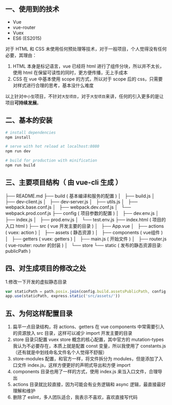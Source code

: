 ## 一、使用到的技术

- Vue
- vue-router
- Vuex
- ES6 (ES2015)

对于 HTML 和 CSS 未使用任何预处理等技术，对于一般项目，个人觉得没有任何必要，其理由：
1. HTML 本身是标记语言，vue 已经将 html 进行了组件分块，所以并不太长，使用 html 在保留可读性的同时，更方便传播，无上手成本
2. CSS 在 vue 中基本使用 scope 的方式，所以对于 scope 后的 css，只需要对样式进行合理的思考，基本没什么难度

以上针对`中小型`项目，不针对`大型项目`，对于`大型项目`来讲，任何的引入更多的是让项目**可持续发展**。

## 二、基本的安装

``` bash
# install dependencies
npm install

# serve with hot reload at localhost:8080
npm run dev

# build for production with minification
npm run build
```

## 三、主要项目结构（ 由 vue-cli 生成 ）

├── README.md
├── build ( 基本编译和服务的配置 )
│   ├── build.js
│   ├── dev-client.js
│   ├── dev-server.js
│   ├── utils.js
│   ├── webpack.base.conf.js
│   ├── webpack.dev.conf.js
│   └── webpack.prod.conf.js
├── config ( 项目参数的配置 )
│   ├── dev.env.js
│   ├── index.js
│   ├── prod.env.js
│   └── test.env.js
├── index.html ( 项目的入口 html )
├── src ( vue 开发主要的目录 )
│   ├── App.vue
│   ├── actions ( vuex: action )
│   ├── assets ( 静态资源 )
│   ├── components ( vue组件 )
│   ├── getters ( vuex: getters )
│   ├── main.js ( 开始文件 )
│   ├── router.js ( vue-router: router 的封装 )
│   └── store
└── static ( 发布的静态资源目录: publicPath )

## 四、对生成项目的修改之处

1.修改一下开发的虚拟静态目录

```javascript
var staticPath = path.posix.join(config.build.assetsPublicPath, config.build.assetsSubDirectory)
app.use(staticPath, express.static('src/assets/'))
```

## 五、为何这样配置目录

1. 扁平一点目录结构，将 actions、getters 在 vue components 中常需要引入的资源放入 src 目录，这样可以减少 import 开发主要的目录
2. store 目录只配置 vuex store 概念的核心配置，其中官方的 mutation-types 我认为不必要存在，本质上就是配置 const 变量，所以我使用了 constants.js（还有就是中划线命名文件名个人觉得不舒服）
3. store-modules 配置，和官方一样，将文件拆分为 modules，但是添加了入口文件 index.js，这样方便更好的声明式导出和方便 import
4. components 目录也用了一样的方式，使用 index.js 来当入口文件，合理导出
5. actions 目录就比较直接，因为可能会有业务逻辑和 async 逻辑，最直接最好理解和维护 
6. 删除了 eslint，多人团队适合，我表示不喜欢，喜欢直接写代码